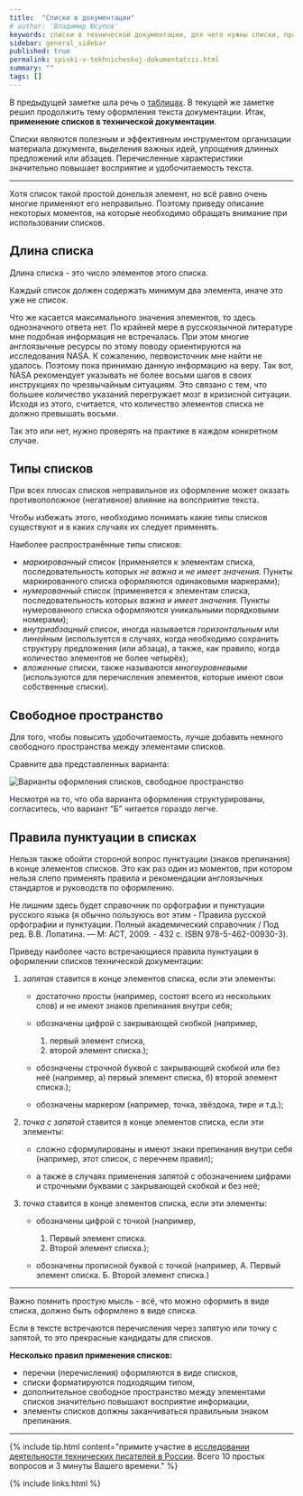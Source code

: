 ```yaml
---
title:  "Списки в документации"
# author: 'Владимир Юсупов'
keywords: списки в технической документации, для чего нужны списки, правила использования списков, техписатель, технический писатель москва, заметки техписателя
sidebar: general_sidebar
published: true
permalink: spiski-v-tekhnicheskoj-dokumentatcii.html
summary: ""
tags: []
---
```


В предыдущей заметке шла речь о [таблицах](https://techwritex.ru/tablitcy-v-tekhnicheskoj-dokumentatcii.html). В текущей же заметке решил продолжить тему оформления текста документации. Итак, **применение списков в технической документации**.  

Списки являются полезным и эффективным инструментом организации материала документа, выделения важных идей, упрощения длинных предложений или абзацев. Перечисленные характеристики значительно повышает восприятие и удобочитаемость текста.

***

Хотя список такой простой донельзя элемент, но всё равно очень многие применяют его неправильно. Поэтому приведу описание некоторых моментов, на которые необходимо обращать внимание при использовании списков.  

## Длина списка

Длина списка - это число элементов этого списка. 

Каждый список должен содержать минимум два элемента, иначе это уже не список. 

Что же касается максимального значения элементов, то здесь однозначного ответа нет. По крайней мере в русскоязычной литературе мне подобная информация не встречалась. При этом многие англоязычные ресурсы по этому поводу ориентируются на исследования NASA. К сожалению, первоисточник мне найти не удалось. Поэтому пока принимаю данную информацию на веру. Так вот, NASA рекомендует указывать не более восьми шагов в своих инструкциях по чрезвычайным ситуациям. Это связано с тем, что большее количество указаний перегружает мозг в кризисной ситуации. Исходя из этого, считается, что количество элементов списка не должно превышать восьми. 

Так это или нет, нужно проверять на практике в каждом конкретном случае. 

## Типы списков

При всех плюсах списков неправильное их оформление может оказать противоположное (негативное) влияние на вопсприятие текста. 

Чтобы избежать этого, необходимо понимать какие типы списков существуют и в каких случаях их следует применять. 

Наиболее распространённые типы списков: 

- *маркированный* список (применяется к элементам списка, последовательность которых *не важна* и *не имеет значения*. Пункты маркированного списка оформляются одинаковыми маркерами); 
- *нумерованный* список (применяется к элементам списка, последовательность которых *важна* и *имеет значения*. Пункты нумерованного списка оформляются уникальными порядковыми номерами); 
- *внутриабзацный* список, иногда называется *горизонтальным* или *линейным* (используется в случаях, когда необходимо сохранить структуру предложения (или абзаца), а также, как правило, когда количество элементов не более четырёх); 
- *вложенные* списки, также называются *многоуровневыми* (используются для перечисления элементов, которые имеют свои собственные списки). 

## Свободное пространство 

Для того, чтобы повысить удобочитаемость, лучше добавить немного свободного пространства между элементами списков. 

Сравните два представленных варианта:

<p><img src="{{ "images/spiski_01.png" }}" alt="Варианты оформления списков, свободное пространство"/></p>

Несмотря на то, что оба варианта оформления структурированы, согласитесь, что вариант “Б” читается гораздо легче. 

## Правила пунктуации в списках 

Нельзя также обойти стороной вопрос пунктуации (знаков препинания) в конце элементов списков. Это как раз один из моментов, при котором нельзя слепо применять правила и рекомендации англоязычных стандартов и руководств по оформлению. 

Не лишним здесь будет справочник по орфографии и пунктуации русского языка (я обычно пользуюсь вот этим - Правила русской орфографии и пунктуации. Полный академический справочник / Под ред. В.В. Лопатина. — М: АСТ, 2009. - 432 с. ISBN 978-5-462-00930-3). 

Приведу наиболее часто встречающиеся правила пунктуации в оформлении списков технической документации: 

1. *запятая* ставится в конце элементов списка, если эти элементы: 

    - достаточно просты (например, состоят всего из нескольких слов) и не имеют знаков препинания внутри себя; 

    - обозначены цифрой с закрывающей скобкой (например, 
        1) первый элемент списка, 
        2) второй элемент списка.); 

    - обозначены строчной буквой с закрывающей скобкой или без неё (например, 
        а) первый элемент списка, 
        б) второй элемент списка.); 

    - обозначены маркером (например, точка, звёздока, тире и т.д.); 

2. *точка с запятой* ставится в конце элементов списка, если эти элементы: 

    - сложно сформулированы и имеют знаки препинания внутри себя (например, этот список, с перечнем правил); 

    - а также в случаях применения запятой с обозначением цифрами и строчными буквами с закрывающей скобкой и без неё; 

3. *точка* ставится в конце элементов списка, если эти элементы: 

    - обозначены цифрой с точкой (например,
        1) Первый элемент списка. 
        2) Второй элемент списка.);

    - обозначены прописной буквой с точкой (например, 
        А. Первый элемент списка. 
        Б. Второй элемент списка.) 

***

Важно помнить простую мысль - всё, что можно оформить в виде списка, должно быть оформлено в виде списка. 

Если в тексте встречаются перечисления через запятую или точку с запятой, то это прекрасные кандидаты для списков.

**Несколько правил применения списков:**

- перечни (перечисления) оформляются в виде списков, 
- списки форматируются подходящим типом, 
- дополнительное свободное пространство между элементами списков значительно повышают восприятие информации,
- элементы списков должны заканчиваться правильным знаком препинания.

***

{% include tip.html content="примите участие в [исследовании деятельности технических писателей в России](https://techwritex.ru/survey.html). Всего 10 простых вопросов и 3 минуты Вашего времени." %}

{% include links.html %}
